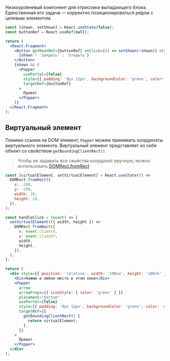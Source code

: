 Низкоуровневый компонент для отрисовки выпадающего блока. Единственная его задача — корректно позиционироваться
рядом с целевым элементом.

```jsx { "props": { "layout": false, "iframe": false } }
const [shown, setShown] = React.useState(false);
const buttonRef = React.useRef(null);

return (
  <React.Fragment>
    <Button getRootRef={buttonRef} onClick={() => setShown(!shown)} style={{ margin: 50 }}>
      {shown ? 'Закрыть' : 'Открыть'}
    </Button>
    {shown && (
      <Popper
        usePortal={false}
        style={{ padding: '9px 12px', backgroundColor: 'green', color: '#fff' }}
        targetRef={buttonRef}
      >
        Привет
      </Popper>
    )}
  </React.Fragment>
);
```

## Виртуальный элемент

Помимо ссылки на DOM элемент, `Popper` можем принимать координаты виртуального элемента.
Виртуальный элемент представляет из себя объект со свойством `getBoundingClientRect()`.

> Чтобы не задавать все свойства координат вручную, можно использовать [DOMRect.fromRect](https://developer.mozilla.org/en-US/docs/Web/API/DOMRect/fromRect_static)

```jsx { "props": { "layout": false, "iframe": true } }
const [virtualElement, setVirtualElement] = React.useState(() =>
  DOMRect.fromRect({
    x: -200,
    y: -200,
    width: 10,
    height: 10,
  }),
);

const handleClick = (event) => {
  setVirtualElement(({ width, height }) =>
    DOMRect.fromRect({
      x: event.clientX,
      y: event.clientY,
      width,
      height,
    }),
  );
};

return (
  <div style={{ position: 'relative', width: '100vw', height: '100vh' }} onClick={handleClick}>
    <Div>Нажми в любое место в этом окне</Div>
    <Popper
      arrow
      arrowProps={{ iconStyle: { color: 'green' } }}
      placement="bottom"
      usePortal={false}
      style={{ padding: '9px 12px', backgroundColor: 'green', color: '#fff' }}
      targetRef={{
        getBoundingClientRect() {
          return virtualElement;
        },
      }}
    >
      Привет
    </Popper>
  </div>
);
```
